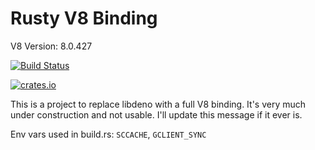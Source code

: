 # Rusty V8 Binding

V8 Version: 8.0.427

[![Build Status](https://github.com/denoland/rusty_v8/workflows/ci/badge.svg?branch=master)](https://github.com/denoland/rusty_v8/actions)

[![crates.io](https://img.shields.io/crates/v/rusty_v8.svg)](https://crates.io/crates/rusty_v8)

This is a project to replace libdeno with a full V8 binding. It's very much
under construction and not usable. I'll update this message if it ever is.

Env vars used in build.rs: `SCCACHE`, `GCLIENT_SYNC`
